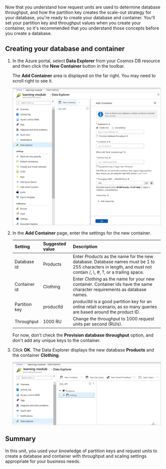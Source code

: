 Now that you understand how request units are used to determine database throughput, and how the partition key creates the scale-out strategy for your database, you're ready to create your database and container. You'll set your partition key and throughput values when you create your container, so it's recommended that you understand those concepts before you create a database.

## Creating your database and container

1. In the Azure portal, select **Data Explorer** from your Cosmos DB resource and then click the **New Container** button in the toolbar.
    
    The **Add Container** area is displayed on the far right. You may need to scroll right to see it.

    ![The Azure portal Data Explorer, Add Container pane](../media/5-azure-cosmosdb-data-explorer.png)

1. In the **Add Container** page, enter the settings for the new container.

    Setting | Suggested value | Description
    --------|-----------------|-------------
    Database id    | Products   | Enter *Products* as the name for the new database. Database names must be 1 to 255 characters in length, and must not contain /, \\, #, ?, or a trailing space.
    Container id  | Clothing   | Enter *Clothing* as the name for your new container. Container ids have the same character requirements as database names.
    Partition key  | productId  | productId is a good partition key for an online retail scenario, as so many queries are based around the product ID.
    Throughput     | 1000 RU    | Change the throughput to 1000 request units per second (RU/s). 
    
    For now, don't check the **Provision database throughput** option, and don't add any unique keys to the container.
    
1. Click **OK**. The Data Explorer displays the new database **Products** and the container **Clothing**.

    ![The Azure portal Data Explorer, showing the new database and container](../media/5-azure-cosmos-db-new-collection.png)

## Summary

In this unit, you used your knowledge of partition keys and request units to create a database and container with throughput and scaling settings appropriate for your business needs.
